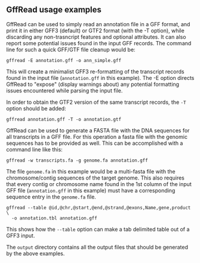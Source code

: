 ## GffRead usage examples

GffRead can be used to simply read an annotation file in a GFF format, and print it in either GFF3 (default) or 
GTF2 format (with the -T option), while discarding any non-trasncript features and optional attributes. 
It can also report some potential issues found in the input GFF records. The command line for such a quick GFF/GTF 
file cleanup would be:
```
gffread -E annotation.gff -o ann_simple.gff
```

This will create a minimalist GFF3 re-formatting of the transcript records found in the input file (`annotation.gff` in this example). 
The -E option directs GffRead to "expose" (display warnings about) any potential formatting issues 
encountered while parsing the input file.

In order to obtain the GTF2 version of the same transcript records, the `-T` option should be added:
```
gffread annotation.gff -T -o annotation.gtf
```

GffRead can be used to generate a FASTA file with the DNA sequences for all transcripts in a GFF file. For this operation 
a fasta file with the genomic sequences has to be provided as well. This can be accomplished with a command line like this:
```
gffread -w transcripts.fa -g genome.fa annotation.gff
```
The file `genome.fa` in this example would be a multi-fasta file with the chromosome/contig sequences of the target genome. 
This also requires that every contig or chromosome name found in the 1st column of the input GFF file 
(`annotation.gff` in this example) must have a corresponding sequence entry in the `genome.fa` file.


```
gffread --table @id,@chr,@start,@end,@strand,@exons,Name,gene,product \
  -o annotation.tbl annotation.gff
```
This shows how the `--table` option can make a tab delimited table out of a GFF3 input.

The `output` directory contains all the output files that should be generated by the above examples.


